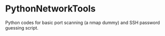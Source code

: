 # PythonNetworkTools
Python codes for basic port scanning (a nmap dummy) and SSH password guessing script.
